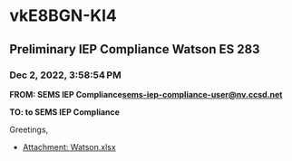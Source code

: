 # vkE8BGN-KI4
## Preliminary IEP Compliance Watson ES 283
### Dec 2, 2022, 3:58:54 PM
**FROM: SEMS IEP Compliance<sems-iep-compliance-user@nv.ccsd.net>**

**TO: to SEMS IEP Compliance**


Greetings, 





* [Attachment: Watson.xlsx](vkE8BGN-KI4-attachment-1.xlsx)
